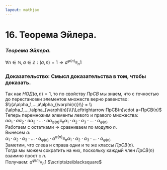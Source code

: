 ```yaml
---  
layout: mathjax  
---  
```

  
# 16. Теорема Эйлера.  
  
### *Теорема Эйлера.*  
$\forall n \in \mathbb{N}, a\in \mathbb{Z}: (a,n)= 1 \Rightarrow a^{\varphi(n)} \equiv_n 1$  
  
### Доказательство: Смысл доказательства в том, чтобы доказать.  
Так как $НОД(a,n)=1$, то по свойству $ПрСВ$ мы знаем, что с точностью до перестановки элементов множеств верно равенство:  
$\\{a\alpha_1,...,a\alpha_{\varphi(n)}\\} = \\{\alpha_1,...,\alpha_{\varphi(n)}\\}\Leftrightarrow ПрСВ(n)\cdot a=ПрСВ(n)$  
Теперь перемножим элементы левого и правого множества:  
$a\alpha_1\cdot a\alpha_2\cdot a\alpha_3\cdot ...\cdot a\alpha_{\varphi(n)} \equiv_n \alpha_1\cdot \alpha_2\cdot \alpha_3\cdot ...\cdot \alpha_{\varphi(n)}$  
Работаем с остатками $\Rightarrow$ сравниваем по модулю $n$.  
Вынесем $a$:  
$\alpha_1\cdot \alpha_2\cdot \alpha_3\cdot ...\cdot \alpha_{\varphi(n)} \cdot  a^{\varphi(n)} \equiv_n \alpha_1\cdot \alpha_2\cdot \alpha_3\cdot ...\cdot \alpha_{\varphi(n)}$  
Заметим, что слева и справа одни и те же классы $ПрСВ(n)$.  
Тогда мы можем сократить на них, поскольку каждый член $ПрСВ(n)$ взаимно прост с $n$.  
Получаем: $a^{\varphi(n)} \equiv_n 1$  $\scriptsize\blacksquare$  
